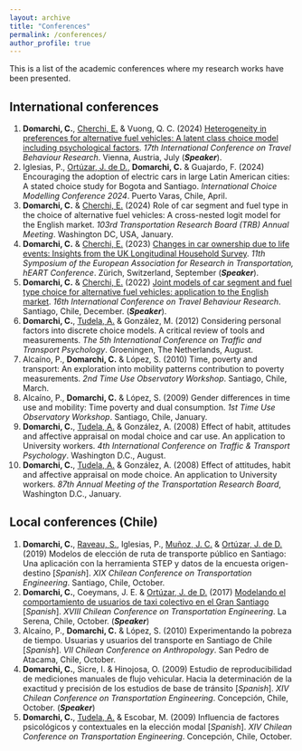 ```yaml
---
layout: archive
title: "Conferences"
permalink: /conferences/
author_profile: true
---
```


This is a list of the academic conferences where my research works have been presented.

## International conferences

1. **Domarchi, C.**, [Cherchi, E.](https://nyuad.nyu.edu/en/academics/divisions/engineering/faculty/elisabetta-cherchi.html) & Vuong, Q. C. (2024) [Heterogeneity in preferences for alternative fuel vehicles: A latent class choice model including psychological factors](/files/IATBR2024_Domarchi-Cherchi-Vuong.pdf). _17th International Conference on Travel Behaviour Research_. Vienna, Austria, July (***Speaker***). 
2. Iglesias, P., [Ortúzar, J. de D.](https://www.ing.uc.cl/academicos-e-investigadores/juan-de-dios-ortuzar-salas/), **Domarchi, C.** & Guajardo, F. (2024) Encouraging the adoption of electric cars in large Latin American cities: A stated choice study for Bogota and Santiago. _International Choice Modelling Conference 2024_. Puerto Varas, Chile, April.
3. **Domarchi, C.** & [Cherchi, E.](https://nyuad.nyu.edu/en/academics/divisions/engineering/faculty/elisabetta-cherchi.html) (2024) Role of car segment and fuel type in the choice of alternative fuel vehicles: A cross-nested logit model for the English market. _103rd Transportation Research Board (TRB) Annual Meeting_. Washington DC, USA, January.
4. **Domarchi, C.** & [Cherchi, E.](https://nyuad.nyu.edu/en/academics/divisions/engineering/faculty/elisabetta-cherchi.html) (2023) [Changes in car ownership due to life events: Insights from the UK Longitudinal Household Survey](/files/hEART2023_Domarchi-Cherchi.pdf). _11th Symposium of the European Association for Research in Transportation, hEART Conference_. Zürich, Switzerland, September (***Speaker***).
5. **Domarchi, C.** & [Cherchi, E.](https://nyuad.nyu.edu/en/academics/divisions/engineering/faculty/elisabetta-cherchi.html) (2022) [Joint models of car segment and fuel type choice for alternative fuel vehicles: application to the English market](/files/IATBR2022_Domarchi-Cherchi.pdf). _16th International Conference on Travel Behaviour Research_. Santiago, Chile, December. (***Speaker***).
6. **Domarchi, C.**, [Tudela, A.](https://fi.udec.cl/academicos/alejandro-tudela-r/) & González, M. (2012) Considering personal factors into discrete choice models. A critical review of tools and measurements. _The 5th International Conference on Traffic and Transport Psychology_. Groeningen, The Netherlands, August.
7. Alcaíno, P., **Domarchi, C.** & López, S. (2010) Time, poverty and transport: An exploration into mobility patterns contribution to poverty measurements. _2nd Time Use Observatory Workshop_. Santiago, Chile, March.
8. Alcaíno, P., **Domarchi, C.** & López, S. (2009) Gender differences in time use and mobility: Time poverty and dual consumption. _1st Time Use Observatory Workshop_. Santiago, Chile, January.
9. **Domarchi, C.**, [Tudela, A.](https://fi.udec.cl/academicos/alejandro-tudela-r/) & González, A. (2008) Effect of habit, attitudes and affective appraisal on modal choice and car use. An application to University workers. _4th International Conference on Traffic & Transport Psychology_. Washington D.C., August.
10. **Domarchi, C.**, [Tudela, A.](https://fi.udec.cl/academicos/alejandro-tudela-r/) & González, A. (2008) Effect of attitudes, habit and affective appraisal on mode choice. An application to University workers. _87th Annual Meeting of the Transportation Research Board_, Washington D.C., January. 

## Local conferences (Chile)
1. **Domarchi, C.**, [Raveau, S.](https://www.ing.uc.cl/academicos-e-investigadores/sebastian-raveau-feliu/), Iglesias, P., [Muñoz, J. C.](https://www.ing.uc.cl/en/academicos-e-investigadores/juan-carlos-munoz-abogabir/) & [Ortúzar, J. de D.](https://www.ing.uc.cl/academicos-e-investigadores/juan-de-dios-ortuzar-salas/) (2019) Modelos de elección de ruta de transporte público en Santiago: Una aplicación con la herramienta STEP y datos de la encuesta origen-destino [*Spanish*]. _XIX Chilean Conference on Transportation Engineering_. Santiago, Chile, October.
2. **Domarchi, C.**, Coeymans, J. E. & [Ortúzar, J. de D.](https://www.ing.uc.cl/academicos-e-investigadores/juan-de-dios-ortuzar-salas/) (2017) [Modelando el comportamiento de usuarios de taxi colectivo en el Gran Santiago](/files/CChIT2017_Domarchi-Coeymans-Ortuzar.pdf) [*Spanish*]. _XVIII Chilean Conference on Transportation Engineering_. La Serena, Chile, October.  (***Speaker***)
3. Alcaíno, P., **Domarchi, C.** & López, S. (2010) Experimentando la pobreza de tiempo. Usuarias y usuarios del transporte en Santiago de Chile [*Spanish*]. _VII Chilean Conference on Anthropology_. San Pedro de Atacama, Chile, October.
5. **Domarchi, C.**, Sicre, I. & Hinojosa, O. (2009) Estudio de reproducibilidad de mediciones manuales de flujo vehicular. Hacia la determinación de la exactitud y precisión de los estudios de base de tránsito [*Spanish*]. _XIV Chilean Conference on Transportation Engineering_. Concepción, Chile, October. (***Speaker***)
6. **Domarchi, C.**, [Tudela, A.](https://fi.udec.cl/academicos/alejandro-tudela-r/) & Escobar, M. (2009) Influencia de factores psicológicos y contextuales en la elección modal [*Spanish*]. _XIV Chilean Conference on Transportation Engineering_. Concepción, Chile, October.

